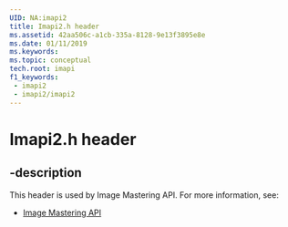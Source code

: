 ```yaml
---
UID: NA:imapi2
title: Imapi2.h header
ms.assetid: 42aa506c-a1cb-335a-8128-9e13f3895e8e
ms.date: 01/11/2019
ms.keywords: 
ms.topic: conceptual
tech.root: imapi
f1_keywords:
 - imapi2
 - imapi2/imapi2
---
```


# Imapi2.h header


## -description

This header is used by Image Mastering API. For more information, see:

- [Image Mastering API](../_imapi/index.md)

